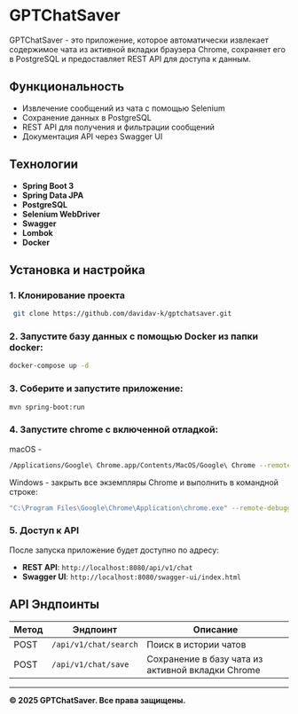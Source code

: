 # GPTChatSaver

GPTChatSaver - это приложение, которое автоматически извлекает содержимое чата из активной вкладки браузера Chrome, сохраняет его в PostgreSQL и предоставляет REST API для доступа к данным.

## Функциональность
- Извлечение сообщений из чата с помощью Selenium
- Сохранение данных в PostgreSQL 
- REST API для получения и фильтрации сообщений
- Документация API через Swagger UI


## Технологии
- **Spring Boot 3**
- **Spring Data JPA**
- **PostgreSQL**
- **Selenium WebDriver**
- **Swagger**
- **Lombok**
- **Docker**

## Установка и настройка
### 1. Клонирование проекта
```sh
 git clone https://github.com/davidav-k/gptchatsaver.git
```

### 2. Запустите базу данных с помощью Docker из папки docker:
```sh
docker-compose up -d
```

### 3. Соберите и запустите приложение:
```sh
mvn spring-boot:run
```

### 4. Запустите chrome с включенной отладкой:
macOS - 
```sh
/Applications/Google\ Chrome.app/Contents/MacOS/Google\ Chrome --remote-debugging-port=9222
```
Windows - закрыть все экземпляры Chrome и выполнить в командной строке: 
```sh
"C:\Program Files\Google\Chrome\Application\chrome.exe" --remote-debugging-port=9222
```

### 5. Доступ к API
После запуска приложение будет доступно по адресу:
- **REST API**: `http://localhost:8080/api/v1/chat`
- **Swagger UI**: `http://localhost:8080/swagger-ui/index.html`

## API Эндпоинты
| Метод  | Эндпоинт                | Описание                                          |
|--------|-------------------------|---------------------------------------------------|
| POST   | `/api/v1/chat/search`   | Поиск в истории чатов                             |
| POST   | `/api/v1/chat/save`     | Сохранение в базу чата из активной вкладки Chrome |

---
**© 2025 GPTChatSaver. Все права защищены.**

